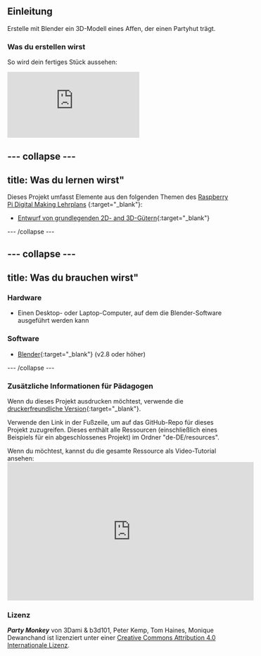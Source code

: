 ## Einleitung

Erstelle mit Blender ein 3D-Modell eines Affen, der einen Partyhut trägt.

### Was du erstellen wirst

So wird dein fertiges Stück aussehen:

<div class="responsive-embed responsive-embed--video">
  <iframe class="responsive-embed__iframe" src="https://sketchfab.com/models/11edaf9b8d1b4d62b5b30b28a292df71/embed" frameborder="0" allowvr allowfullscreen mozallowfullscreen="true" webkitallowfullscreen="true"></iframe>
</div>

## \--- collapse \---

## title: Was du lernen wirst"

Dieses Projekt umfasst Elemente aus den folgenden Themen des [Raspberry Pi Digital Making Lehrplans](http://rpf.io/curriculum) {:target="_blank"}:

+ [Entwurf von grundlegenden 2D- and 3D-Gütern](https://curriculum.raspberrypi.org/design/creator/){:target="_blank"}

\--- /collapse \---

## \--- collapse \---

## title: Was du brauchen wirst"

### Hardware

+ Einen Desktop- oder Laptop-Computer, auf dem die Blender-Software ausgeführt werden kann

### Software

+ [Blender](https://www.blender.org/download/){:target="_blank"} (v2.8 oder höher)

\--- /collapse \---

### Zusätzliche Informationen für Pädagogen

Wenn du dieses Projekt ausdrucken möchtest, verwende die [druckerfreundliche Version](https://projects.raspberrypi.org/en/projects/blender-party-monkey/print){:target="_blank"}.

Verwende den Link in der Fußzeile, um auf das GitHub-Repo für dieses Projekt zuzugreifen. Dieses enthält alle Ressourcen (einschließlich eines Beispiels für ein abgeschlossenes Projekt) im Ordner "de-DE/resources".

Wenn du möchtest, kannst du die gesamte Ressource als Video-Tutorial ansehen: <iframe width="560" height="315" src="https://www.youtube.com/embed/93ux_JliBew" frameborder="0" allowfullscreen mark="crwd-mark"></iframe> 

### Lizenz

***Party Monkey*** von 3Dami & b3d101, Peter Kemp, Tom Haines, Monique Dewanchand ist lizenziert unter einer [Creative Commons Attribution 4.0 Internationale Lizenz](http://creativecommons.org/licenses/by-sa/4.0/).
